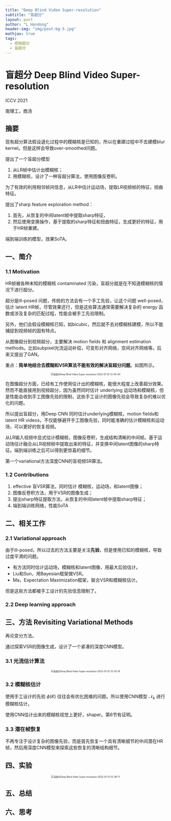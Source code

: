 ```yaml
---
title: "Deep Blind Video Super-resolution"
subtitle: "盲超分"
layout: post
author: "L Hondong"
header-img: "img/post-bg-5.jpg"
mathjax: true
tags:
  - 视频超分
  - 盲超分
---
```


# 盲超分 Deep Blind Video Super-resolution

ICCV 2021

南理工，商汤

## 摘要

现有超分算法假设退化过程中的模糊核是已知的，所以在重建过程中不去建模blur kernel。但是这样会导致over-smoothed问题。

提出了一个盲超分模型

1. 从LR帧中估计出模糊核；
2. 用模糊核，设计了一种盲超分算法，使用图像反卷积。

为了有效的利用相邻帧间信息，从LR中估计运动场，提取LR视频帧的特征，扭曲特征。

提出了sharp feature exploration method：

1. 首先，从恢复的中间latent帧中提取sharp特征，
2. 然后使用变换操作，基于提取的sharp特征和扭曲特征，生成更好的特征，用于HR帧重建。

端到端训练的模型，效果SoTA。

## 一、简介

### 1.1 Motivation

HR帧被各种未知的模糊核 contaminated 污染，盲超分就是在不知道模糊核的情况下进行超分。

超分是ill-posed 问题，传统的方法会有一个手工先验，让这个问题 well-posed，估计 latent HR帧，尽管效果还行，但是这些算法通常需要解决复杂的 energy 函数或涉及复杂的匹配过程，性能会被手工先验限制。

另外，他们会假设模糊核已知，如bicubic，然后就不去对模糊核建模，所以不能捕捉到视频帧的固有特点。

从图像超分到视频超分，主要解决 motion fields 和 alignment estimation methods。比如subpixel光流运动补偿，可变形对齐网络，空间对齐网络等。后来又提出了GAN。

重点：**简单地结合去模糊和VSR算法不能有效的解决盲超分问题**。如图所示。

<div align=center><img src="https://cdn.jsdelivr.net/gh/lhondong/Assets/Images/盲超分Deep Blind Video Super-resolution-2022-01-12-12-34-40.png" alt="盲超分Deep Blind Video Super-resolution-2022-01-12-12-34-40" style="zoom:50%;" /></div>

在图像超分方面，已经有工作使用估计出的模糊核，能很大程度上改善超分效果。然而不能直接用到视频超分，因为虽然同时估计 underlying 运动场和模糊核，但是性能会收到手工图像先验的限制，这些手工设计的图像先验会导致复杂的难以优化的问题。

所以提出盲超分，用Deep CNN 同时估计underlying模糊核，motion fields和latent HR videos，不仅能够避开手工图像先验，同时能准确的估计模糊核和运动场，可以更好的恢复视频。

从LR输入视频中显式估计模糊核，图像反卷积，生成结构清晰的中间帧。基于运动场估计融合从LR视频帧中提取出来的特征，并变换中间latent图像的sharp特征。端到端训练之后可以得到更惊喜的细节。

第一个variational方法深度CNN的盲视频SR算法。

### 1.2 Contributions

1. effective 盲VSR算法，同时估计 模糊核，运动场，和latent图像；
2. 图像反卷积方法，用于VSR的图像生成；
3. 提出sharp特征提取方法，从恢复的中间latent帧中提取sharp特征；
4. 端到端训练网络，性能SoTA

## 二、相关工作

### 2.1 Variational approach

由于ill-posed，所以过去的方法主要是关注**先验**，但是使用已知的模糊核，导致过度平滑的问题。

- 有方法同时估计运动场，模糊核和latent图像，用最大后验估计。
- Liu和Sun，用Bayesian框架做VSR。
- Ma，Expectation Maximization框架，联合VSR和模糊核估计。

但是这些方法都被手工设计的先验信息限制了。

### 2.2 Deep learning approach

## 三、方法 Revisiting Variational Methods

再论变分方法。

通过探索VSR的图像生成，设计了一个紧凑的深度CNN模型。

### 3.1 光流估计算法

<div align=center><img src="https://cdn.jsdelivr.net/gh/lhondong/Assets/Images/盲超分Deep Blind Video Super-resolution-2022-01-12-12-35-18.png" alt="盲超分Deep Blind Video Super-resolution-2022-01-12-12-35-18" style="zoom:50%;" /></div>

### 3.2 模糊核估计

使用手工设计的先验 $\phi(K)$ 往往会有优化困难的问题。所以使用CNN模型 $\mathcal N_k$ 进行模糊核估计。

使用CNN估计出来的模糊核视觉上更好，shaper。第6节有证明。

### 3.3 潜在帧恢复

不再专注于设计复杂的图像先验，而是首先恢复一个具有清晰细节的中间潜在HR帧，然后用深度CNN模型来探索这些恢复的清晰结构细节。

## 四、实验

<div align=center><img src="https://cdn.jsdelivr.net/gh/lhondong/Assets/Images/盲超分Deep Blind Video Super-resolution-2022-01-12-12-36-11.png" alt="盲超分Deep Blind Video Super-resolution-2022-01-12-12-36-11" style="zoom:50%;" /></div>

## 五、总结

## 六、思考

